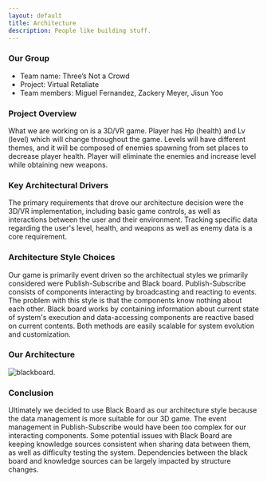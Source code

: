 ```yaml
---
layout: default
title: Architecture
description: People like building stuff.
---
```


### Our Group
  * Team name: Three’s Not a Crowd
  * Project: Virtual Retaliate
  * Team members: Miguel Fernandez, Zackery Meyer, Jisun Yoo
   

### Project Overview 

What we are working on is a 3D/VR game. Player has Hp (health) and Lv (level) which will change throughout the game. Levels will have different themes, and it will be composed of enemies spawning from set places to decrease player health. Player will eliminate the enemies and increase level while obtaining new weapons.


### Key Architectural Drivers

The primary requirements that drove our architecture decision were the 3D/VR implementation, including basic game controls, as well as interactions between the user and their environment. Tracking specific data regarding the user's level, health, and weapons as well as enemy data is a core requirement. 


### Architecture Style Choices

Our game is primarily event driven so the architectual styles we primarily considered were Publish-Subscribe and Black board. 
Publish-Subscribe consists of components interacting by broadcasting and reacting to events. The problem with this style is that the components know nothing about each other. 
Black board works by containing information about current state of system's execution and data-accessing components are reactive based on current contents. Both methods are easily scalable for system evolution and customization. 


### Our Architecture

![blackboard](https://user-images.githubusercontent.com/65105285/113374866-6ad2aa80-932b-11eb-80eb-6cbe83e91ca1.png?raw=true). 


### Conclusion

Ultimately we decided to use Black Board as our architecture style because the data management is more suitable for our 3D game. The event management in Publish-Subscribe would have been too complex for our interacting components. Some potential issues with Black Board are keeping knowledge sources consistent when sharing data between them, as well as difficulty testing the system. Dependencies between the black board and knowledge sources can be largely impacted by structure changes. 
 
